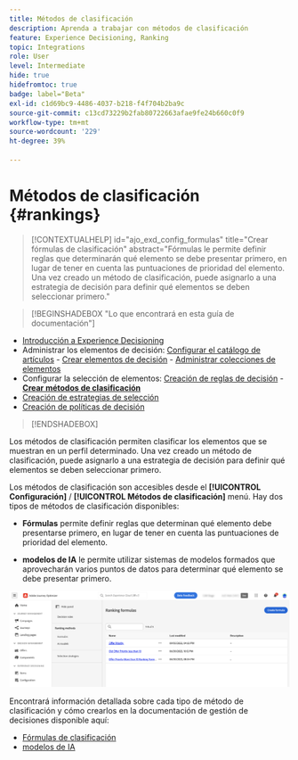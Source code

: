 ```yaml
---
title: Métodos de clasificación
description: Aprenda a trabajar con métodos de clasificación
feature: Experience Decisioning, Ranking
topic: Integrations
role: User
level: Intermediate
hide: true
hidefromtoc: true
badge: label="Beta"
exl-id: c1d69bc9-4486-4037-b218-f4f704b2ba9c
source-git-commit: c13cd73229b2fab80722663afae9fe24b660c0f9
workflow-type: tm+mt
source-wordcount: '229'
ht-degree: 39%

---
```


# Métodos de clasificación {#rankings}

>[!CONTEXTUALHELP]
>id="ajo_exd_config_formulas"
>title="Crear fórmulas de clasificación"
>abstract="Fórmulas le permite definir reglas que determinarán qué elemento se debe presentar primero, en lugar de tener en cuenta las puntuaciones de prioridad del elemento. Una vez creado un método de clasificación, puede asignarlo a una estrategia de decisión para definir qué elementos se deben seleccionar primero."

>[!BEGINSHADEBOX &quot;Lo que encontrará en esta guía de documentación&quot;]

* [Introducción a Experience Decisioning](gs-experience-decisioning.md)
* Administrar los elementos de decisión: [Configurar el catálogo de artículos](catalogs.md) - [Crear elementos de decisión](items.md) - [Administrar colecciones de elementos](collections.md)
* Configurar la selección de elementos: [Creación de reglas de decisión](rules.md) - **[Crear métodos de clasificación](ranking.md)**
* [Creación de estrategias de selección](selection-strategies.md)
* [Creación de políticas de decisión](create-decision.md)

>[!ENDSHADEBOX]

Los métodos de clasificación permiten clasificar los elementos que se muestran en un perfil determinado. Una vez creado un método de clasificación, puede asignarlo a una estrategia de decisión para definir qué elementos se deben seleccionar primero.

Los métodos de clasificación son accesibles desde el **[!UICONTROL Configuración]** / **[!UICONTROL Métodos de clasificación]** menú. Hay dos tipos de métodos de clasificación disponibles:

* **Fórmulas** permite definir reglas que determinan qué elemento debe presentarse primero, en lugar de tener en cuenta las puntuaciones de prioridad del elemento.

* **modelos de IA** le permite utilizar sistemas de modelos formados que aprovecharán varios puntos de datos para determinar qué elemento se debe presentar primero.

![](assets/ranking-create.png)

Encontrará información detallada sobre cada tipo de método de clasificación y cómo crearlos en la documentación de gestión de decisiones disponible aquí:

* [Fórmulas de clasificación](../offers/ranking/create-ranking-formulas.md)
* [modelos de IA](../offers/ranking/ai-models.md)

